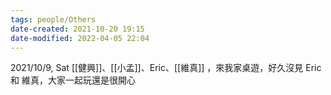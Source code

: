 ```yaml
---
tags: people/Others 
date-created: 2021-10-20 19:15
date-modified: 2022-04-05 22:04
---
```


2021/10/9, Sat [[健興]]、[[小孟]]、Eric、[[維真]] ，來我家桌遊，好久沒見 Eric 和 維真，大家一起玩還是很開心